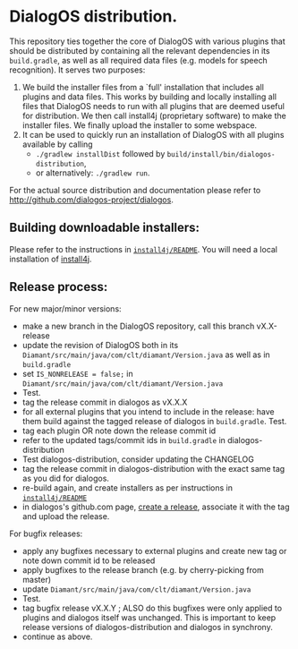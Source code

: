 # DialogOS distribution.

This repository ties together the core of DialogOS with various plugins that should be distributed
by containing all the relevant dependencies in its `build.gradle`, as well as all required data files
(e.g. models for speech recognition). 
It serves two purposes:

 1. We build the installer files from a `full' installation that includes all plugins and data files.
    This works by building and locally installing all files that DialogOS needs to run 
    with all plugins that are deemed useful for distribution. 
    We then call install4j (proprietary software) to make the installer files.
    We finally upload the installer to some webspace.
 2. It can be used to quickly run an installation of DialogOS with all plugins available by calling
     * `./gradlew installDist` followed by `build/install/bin/dialogos-distribution`,
     * or alternatively: `./gradlew run`. 

For the actual source distribution and documentation please refer to 
<http://github.com/dialogos-project/dialogos>.

## Building downloadable installers:

Please refer to the instructions in [`install4j/README`](../blob/master/install4j/README). 
You will need a local installation of [install4j](https://www.ej-technologies.com/products/install4j/overview.html).

## Release process:

For new major/minor versions:

 * make a new branch in the DialogOS repository, call this branch vX.X-release 
 * update the revision of DialogOS both in its `Diamant/src/main/java/com/clt/diamant/Version.java` as well as in `build.gradle`
 * set `IS_NONRELEASE = false;` in `Diamant/src/main/java/com/clt/diamant/Version.java`
 * Test.
 * tag the release commit in dialogos as vX.X.X
 * for all external plugins that you intend to include in the release: have them build against the tagged release of dialogos in `build.gradle`. Test.
 * tag each plugin OR note down the release commit id
 * refer to the updated tags/commit ids in `build.gradle` in dialogos-distribution
 * Test dialogos-distribution, consider updating the CHANGELOG
 * tag the release commit in dialogos-distribution with the exact same tag as you did for dialogos.
 * re-build again, and create installers as per instructions in [`install4j/README`](install4j/README)
 * in dialogos's github.com page, [create a release](https://github.com/dialogos-project/dialogos/releases), associate it with the tag and upload the release.

For bugfix releases:

 * apply any bugfixes necessary to external plugins and create new tag or note down commit id to be released
 * apply bugfixes to the release branch (e.g. by cherry-picking from master)
 * update `Diamant/src/main/java/com/clt/diamant/Version.java`
 * Test.
 * tag bugfix release vX.X.Y ; ALSO do this bugfixes were only applied to plugins and dialogos itself was unchanged. This is important to keep release versions of dialogos-distribution and dialogos in synchrony.
 * continue as above. 

